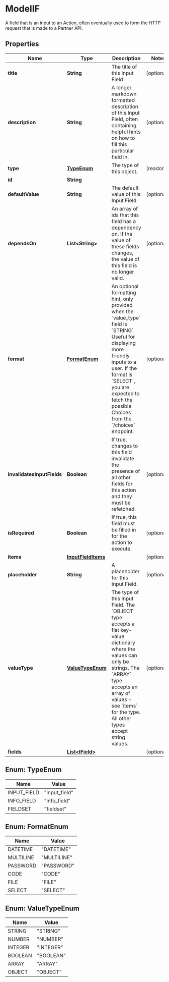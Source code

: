 

# ModelIF

A field that is an input to an Action, often eventually used to form the HTTP request that is made to a Partner API.

## Properties

| Name | Type | Description | Notes |
|------------ | ------------- | ------------- | -------------|
|**title** | **String** | The title of this Input Field |  [optional] |
|**description** | **String** | A longer markdown formatted description of this Input Field, often containing helpful hints on how to fill this particular field in. |  [optional] |
|**type** | [**TypeEnum**](#TypeEnum) | The type of this object. |  [readonly] |
|**id** | **String** |  |  |
|**defaultValue** | **String** | The default value of this Input Field |  [optional] |
|**dependsOn** | **List&lt;String&gt;** | An array of ids that this field has a dependency on. If the value of these fields changes, the value of this field is no longer valid. |  [optional] |
|**format** | [**FormatEnum**](#FormatEnum) | An optional formatting hint, only provided when the &#x60;value_type&#x60; field is &#x60;STRING&#x60;. Useful for displaying more friendly inputs to a user. If the format is &#x60;SELECT&#x60;, you are expected to fetch the possible Choices from the &#x60;/choices&#x60; endpoint. |  [optional] |
|**invalidatesInputFields** | **Boolean** | If true, changes to this field invalidate the presence of all other fields for this action and they must be refetched. |  [optional] |
|**isRequired** | **Boolean** | If true, this field must be filled in for the action to execute. |  [optional] |
|**items** | [**InputFieldItems**](InputFieldItems.md) |  |  [optional] |
|**placeholder** | **String** | A placeholder for this Input Field. |  [optional] |
|**valueType** | [**ValueTypeEnum**](#ValueTypeEnum) | The type of this Input Field. The &#x60;OBJECT&#x60; type accepts a flat key-value dictionary where the values can only be strings. The &#x60;ARRAY&#x60; type accepts an array of values - see &#x60;items&#x60; for the type. All other types accept string values. |  [optional] |
|**fields** | [**List&lt;IField&gt;**](IField.md) |  |  [optional] |



## Enum: TypeEnum

| Name | Value |
|---- | -----|
| INPUT_FIELD | &quot;input_field&quot; |
| INFO_FIELD | &quot;info_field&quot; |
| FIELDSET | &quot;fieldset&quot; |



## Enum: FormatEnum

| Name | Value |
|---- | -----|
| DATETIME | &quot;DATETIME&quot; |
| MULTILINE | &quot;MULTILINE&quot; |
| PASSWORD | &quot;PASSWORD&quot; |
| CODE | &quot;CODE&quot; |
| FILE | &quot;FILE&quot; |
| SELECT | &quot;SELECT&quot; |



## Enum: ValueTypeEnum

| Name | Value |
|---- | -----|
| STRING | &quot;STRING&quot; |
| NUMBER | &quot;NUMBER&quot; |
| INTEGER | &quot;INTEGER&quot; |
| BOOLEAN | &quot;BOOLEAN&quot; |
| ARRAY | &quot;ARRAY&quot; |
| OBJECT | &quot;OBJECT&quot; |



